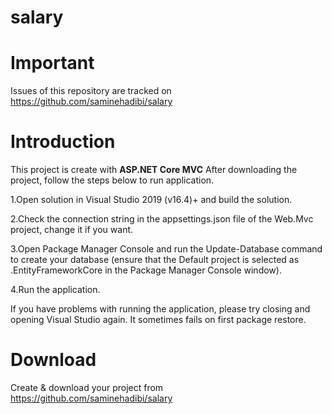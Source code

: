 # salary

# Important

Issues of this repository are tracked on 
https://github.com/saminehadibi/salary

# Introduction

This project is create with **ASP.NET Core MVC** 
After downloading the project, follow the steps below to run application.

1.Open solution in Visual Studio 2019 (v16.4)+ and build the solution.

2.Check the connection string in the appsettings.json file of the Web.Mvc project, change it if you want.

3.Open Package Manager Console and run the Update-Database command to create your database (ensure that the Default project is selected as .EntityFrameworkCore in the Package Manager Console window).

4.Run the application.

If you have problems with running the application, please try closing and opening Visual Studio again. It sometimes fails on first package restore.

# Download

Create & download your project from 
https://github.com/saminehadibi/salary

